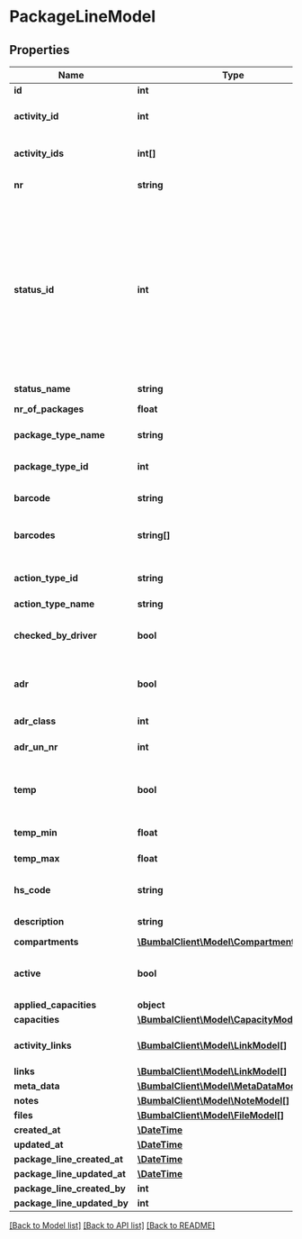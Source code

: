 # PackageLineModel

## Properties
Name | Type | Description | Notes
------------ | ------------- | ------------- | -------------
**id** | **int** | Unique Identifier | [optional] 
**activity_id** | **int** | Unique Identifier for activity where this packageline is related to | [optional] 
**activity_ids** | **int[]** | Unique Identifier for activities where this packageline is related to | [optional] 
**nr** | **string** | Number of this PackageLine | [optional] 
**status_id** | **int** | StatusId of this PackageLine, 31: package_line_cancelled, 23: package_line_incomplete, 24: package_line_new, 42: package_line_awaiting, 25: package_line_accepted, 10: package_line_planned, 11: package_line_in_progress, 12: package_line_executed | [optional] 
**status_name** | **string** | PackageLine Status | [optional] 
**nr_of_packages** | **float** | Number of packages in package line | [optional] 
**package_type_name** | **string** | Type of the Packages in the package line | [optional] 
**package_type_id** | **int** | ID of the package type for the packages in this PackageLine | [optional] 
**barcode** | **string** | Barcode of this packageline | [optional] 
**barcodes** | **string[]** | For every barcode in this array, a separate packageline will be created | [optional] 
**action_type_id** | **string** | Action type name, 1:inbound, 2:outbound, 3:assess | [optional] 
**action_type_name** | **string** | Action type name | [optional] 
**checked_by_driver** | **bool** | boolean for whether or not the packages have been checked by the driver | [optional] 
**adr** | **bool** | boolean for whether or not the packages in this package line should be considered as ADR | [optional] 
**adr_class** | **int** | ADR class of packages in package line | [optional] 
**adr_un_nr** | **int** | ADR UN Nr of packages in package line | [optional] 
**temp** | **bool** | boolean for whether or not the packages in this package line should be considered as temperature dependent | [optional] 
**temp_min** | **float** | minimum temperature for packages in package line | [optional] 
**temp_max** | **float** | maximum temperature for packages in package line | [optional] 
**hs_code** | **string** | Harmonized System code for packages in this package line | [optional] 
**description** | **string** | description of this package_line | [optional] 
**compartments** | [**\BumbalClient\Model\CompartmentModel[]**](CompartmentModel.md) |  | [optional] 
**active** | **bool** | if active&#x3D;0: package line has been removed and is no longer visible in any bumbal interface | [optional] 
**applied_capacities** | **object** |  | [optional] 
**capacities** | [**\BumbalClient\Model\CapacityModel[]**](CapacityModel.md) |  | [optional] 
**activity_links** | [**\BumbalClient\Model\LinkModel[]**](LinkModel.md) | links to activities connected to this package_line | [optional] 
**links** | [**\BumbalClient\Model\LinkModel[]**](LinkModel.md) |  | [optional] 
**meta_data** | [**\BumbalClient\Model\MetaDataModel[]**](MetaDataModel.md) |  | [optional] 
**notes** | [**\BumbalClient\Model\NoteModel[]**](NoteModel.md) |  | [optional] 
**files** | [**\BumbalClient\Model\FileModel[]**](FileModel.md) |  | [optional] 
**created_at** | [**\DateTime**](\DateTime.md) | created_at date time | [optional] 
**updated_at** | [**\DateTime**](\DateTime.md) | updated_at date time | [optional] 
**package_line_created_at** | [**\DateTime**](\DateTime.md) | created_at date time | [optional] 
**package_line_updated_at** | [**\DateTime**](\DateTime.md) | updated_at date time | [optional] 
**package_line_created_by** | **int** | created_by user id | [optional] 
**package_line_updated_by** | **int** | updated_by user id | [optional] 

[[Back to Model list]](../README.md#documentation-for-models) [[Back to API list]](../README.md#documentation-for-api-endpoints) [[Back to README]](../README.md)


